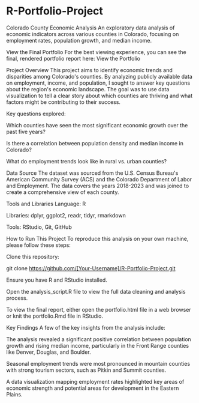 # R-Portfolio-Project
 
Colorado County Economic Analysis
An exploratory data analysis of economic indicators across various counties in Colorado, focusing on employment rates, population growth, and median income.

View the Final Portfolio
For the best viewing experience, you can see the final, rendered portfolio report here:
View the Portfolio

Project Overview
This project aims to identify economic trends and disparities among Colorado's counties. By analyzing publicly available data on employment, income, and population, I sought to answer key questions about the region's economic landscape. The goal was to use data visualization to tell a clear story about which counties are thriving and what factors might be contributing to their success.

Key questions explored:

Which counties have seen the most significant economic growth over the past five years?

Is there a correlation between population density and median income in Colorado?

What do employment trends look like in rural vs. urban counties?

Data Source
The dataset was sourced from the U.S. Census Bureau's American Community Survey (ACS) and the Colorado Department of Labor and Employment. The data covers the years 2018-2023 and was joined to create a comprehensive view of each county.

Tools and Libraries
Language: R

Libraries: dplyr, ggplot2, readr, tidyr, rmarkdown

Tools: RStudio, Git, GitHub

How to Run This Project
To reproduce this analysis on your own machine, please follow these steps:

Clone this repository:

git clone https://github.com/[Your-Username]/R-Portfolio-Project.git

Ensure you have R and RStudio installed.

Open the analysis_script.R file to view the full data cleaning and analysis process.

To view the final report, either open the portfolio.html file in a web browser or knit the portfolio.Rmd file in RStudio.

Key Findings
A few of the key insights from the analysis include:

The analysis revealed a significant positive correlation between population growth and rising median income, particularly in the Front Range counties like Denver, Douglas, and Boulder.

Seasonal employment trends were most pronounced in mountain counties with strong tourism sectors, such as Pitkin and Summit counties.

A data visualization mapping employment rates highlighted key areas of economic strength and potential areas for development in the Eastern Plains.